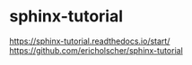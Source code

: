 # sphinx-tutorial

https://sphinx-tutorial.readthedocs.io/start/
https://github.com/ericholscher/sphinx-tutorial
